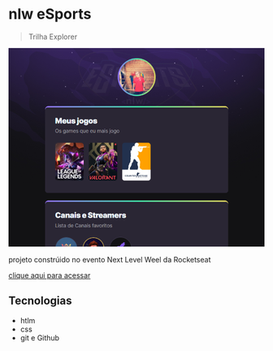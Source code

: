 # nlw eSports

> Trilha Explorer

![preview](./.github/preview.png)

projeto constrúido no evento Next Level Weel da Rocketseat

[clique aqui para acessar](https://rochaariel.github.io/nlw-esports-week/)
## Tecnologias 

- htlm
- css
- git e Github



